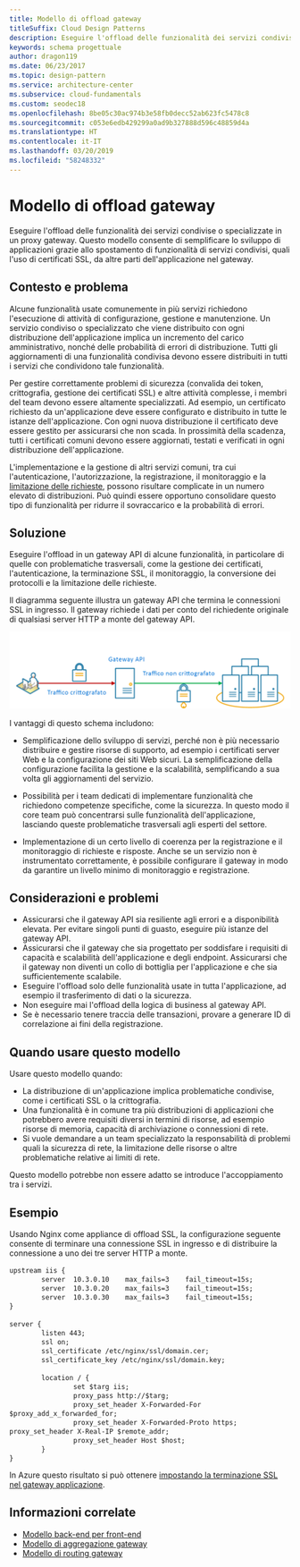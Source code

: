 ```yaml
---
title: Modello di offload gateway
titleSuffix: Cloud Design Patterns
description: Eseguire l'offload delle funzionalità dei servizi condivise o specializzate in un proxy gateway.
keywords: schema progettuale
author: dragon119
ms.date: 06/23/2017
ms.topic: design-pattern
ms.service: architecture-center
ms.subservice: cloud-fundamentals
ms.custom: seodec18
ms.openlocfilehash: 8be05c30ac974b3e58fb0decc52ab623fc5478c8
ms.sourcegitcommit: c053e6edb429299a0ad9b327888d596c48859d4a
ms.translationtype: HT
ms.contentlocale: it-IT
ms.lasthandoff: 03/20/2019
ms.locfileid: "58248332"
---
```

# <a name="gateway-offloading-pattern"></a>Modello di offload gateway

Eseguire l'offload delle funzionalità dei servizi condivise o specializzate in un proxy gateway. Questo modello consente di semplificare lo sviluppo di applicazioni grazie allo spostamento di funzionalità di servizi condivisi, quali l'uso di certificati SSL, da altre parti dell'applicazione nel gateway.

## <a name="context-and-problem"></a>Contesto e problema

Alcune funzionalità usate comunemente in più servizi richiedono l'esecuzione di attività di configurazione, gestione e manutenzione. Un servizio condiviso o specializzato che viene distribuito con ogni distribuzione dell'applicazione implica un incremento del carico amministrativo, nonché delle probabilità di errori di distribuzione. Tutti gli aggiornamenti di una funzionalità condivisa devono essere distribuiti in tutti i servizi che condividono tale funzionalità.

Per gestire correttamente problemi di sicurezza (convalida dei token, crittografia, gestione dei certificati SSL) e altre attività complesse, i membri del team devono essere altamente specializzati. Ad esempio, un certificato richiesto da un'applicazione deve essere configurato e distribuito in tutte le istanze dell'applicazione. Con ogni nuova distribuzione il certificato deve essere gestito per assicurarsi che non scada. In prossimità della scadenza, tutti i certificati comuni devono essere aggiornati, testati e verificati in ogni distribuzione dell'applicazione.

L'implementazione e la gestione di altri servizi comuni, tra cui l'autenticazione, l'autorizzazione, la registrazione, il monitoraggio e la [limitazione delle richieste](./throttling.md), possono risultare complicate in un numero elevato di distribuzioni. Può quindi essere opportuno consolidare questo tipo di funzionalità per ridurre il sovraccarico e la probabilità di errori.

## <a name="solution"></a>Soluzione

Eseguire l'offload in un gateway API di alcune funzionalità, in particolare di quelle con problematiche trasversali, come la gestione dei certificati, l'autenticazione, la terminazione SSL, il monitoraggio, la conversione dei protocolli e la limitazione delle richieste.

Il diagramma seguente illustra un gateway API che termina le connessioni SSL in ingresso. Il gateway richiede i dati per conto del richiedente originale di qualsiasi server HTTP a monte del gateway API.

 ![Diagramma del modello di offload gateway](./_images/gateway-offload.png)

I vantaggi di questo schema includono:

- Semplificazione dello sviluppo di servizi, perché non è più necessario distribuire e gestire risorse di supporto, ad esempio i certificati server Web e la configurazione dei siti Web sicuri. La semplificazione della configurazione facilita la gestione e la scalabilità, semplificando a sua volta gli aggiornamenti del servizio.

- Possibilità per i team dedicati di implementare funzionalità che richiedono competenze specifiche, come la sicurezza. In questo modo il core team può concentrarsi sulle funzionalità dell'applicazione, lasciando queste problematiche trasversali agli esperti del settore.

- Implementazione di un certo livello di coerenza per la registrazione e il monitoraggio di richieste e risposte. Anche se un servizio non è instrumentato correttamente, è possibile configurare il gateway in modo da garantire un livello minimo di monitoraggio e registrazione.

## <a name="issues-and-considerations"></a>Considerazioni e problemi

- Assicurarsi che il gateway API sia resiliente agli errori e a disponibilità elevata. Per evitare singoli punti di guasto, eseguire più istanze del gateway API.
- Assicurarsi che il gateway che sia progettato per soddisfare i requisiti di capacità e scalabilità dell'applicazione e degli endpoint. Assicurarsi che il gateway non diventi un collo di bottiglia per l'applicazione e che sia sufficientemente scalabile.
- Eseguire l'offload solo delle funzionalità usate in tutta l'applicazione, ad esempio il trasferimento di dati o la sicurezza.
- Non eseguire mai l'offload della logica di business al gateway API.
- Se è necessario tenere traccia delle transazioni, provare a generare ID di correlazione ai fini della registrazione.

## <a name="when-to-use-this-pattern"></a>Quando usare questo modello

Usare questo modello quando:

- La distribuzione di un'applicazione implica problematiche condivise, come i certificati SSL o la crittografia.
- Una funzionalità è in comune tra più distribuzioni di applicazioni che potrebbero avere requisiti diversi in termini di risorse, ad esempio risorse di memoria, capacità di archiviazione o connessioni di rete.
- Si vuole demandare a un team specializzato la responsabilità di problemi quali la sicurezza di rete, la limitazione delle risorse o altre problematiche relative ai limiti di rete.

Questo modello potrebbe non essere adatto se introduce l'accoppiamento tra i servizi.

## <a name="example"></a>Esempio

Usando Nginx come appliance di offload SSL, la configurazione seguente consente di terminare una connessione SSL in ingresso e di distribuire la connessione a uno dei tre server HTTP a monte.

```console
upstream iis {
        server  10.3.0.10    max_fails=3    fail_timeout=15s;
        server  10.3.0.20    max_fails=3    fail_timeout=15s;
        server  10.3.0.30    max_fails=3    fail_timeout=15s;
}

server {
        listen 443;
        ssl on;
        ssl_certificate /etc/nginx/ssl/domain.cer;
        ssl_certificate_key /etc/nginx/ssl/domain.key;

        location / {
                set $targ iis;
                proxy_pass http://$targ;
                proxy_set_header X-Forwarded-For $proxy_add_x_forwarded_for;
                proxy_set_header X-Forwarded-Proto https;
proxy_set_header X-Real-IP $remote_addr;
                proxy_set_header Host $host;
        }
}
```

In Azure questo risultato si può ottenere [impostando la terminazione SSL nel gateway applicazione](/azure/application-gateway/tutorial-ssl-cli).

## <a name="related-guidance"></a>Informazioni correlate

- [Modello back-end per front-end](./backends-for-frontends.md)
- [Modello di aggregazione gateway](./gateway-aggregation.md)
- [Modello di routing gateway](./gateway-routing.md)
